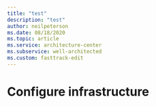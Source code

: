 ```yaml
---
title: "test"
description: "test"
author: neilpeterson
ms.date: 08/18/2020
ms.topic: article
ms.service: architecture-center
ms.subservice: well-architected
ms.custom: fasttrack-edit
---
```


# Configure infrastructure
